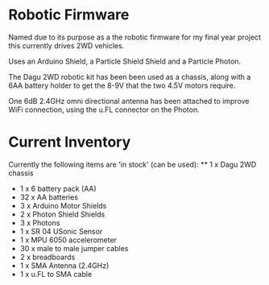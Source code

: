 Robotic Firmware
================
Named due to its purpose as a the robotic firmware for my final year project this currently drives 2WD vehicles.

Uses an Arduino Shield, a Particle Shield Shield and a Particle Photon.

The Dagu 2WD robotic kit has been been used as a chassis, along with a 6AA battery holder to get the 8-9V that the 
two 4.5V motors require.

One 6dB 2.4GHz omni directional antenna has been attached to improve WiFi connection, using the u.FL connector on the Photon.

Current Inventory
=================

Currently the following items are 'in stock' (can be used):
** 1 x Dagu 2WD chassis
* 1 x 6 battery pack (AA)
* 32 x AA batteries
* 3 x Arduino Motor Shields
* 2 x Photon Shield Shields
* 3 x Photons
* 1 x SR 04 USonic Sensor
* 1 x MPU 6050 accelerometer
* 30 x male to male jumper cables
* 2 x breadboards
* 1 x SMA Antenna (2.4GHz)
* 1 x u.FL to SMA cable